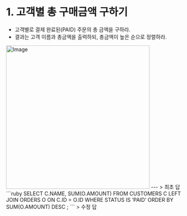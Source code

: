 # 1. 고객별 총 구매금액 구하기
* 고객별로 결제 완료된(PAID) 주문의 총 금액을 구하라.
* 결과는 고객 이름과 총금액을 출력하되, 총금액이 높은 순으로 정렬하라.

<img width="390" alt="Image" src="https://github.com/user-attachments/assets/106113d7-66b5-4c02-8bfc-d268357e923d" />
---
> 최초 답
```ruby
SELECT C.NAME, SUM(O.AMOUNT)
FROM CUSTOMERS C
LEFT JOIN ORDERS O ON C.ID = O.ID
WHERE STATUS IS ‘PAID’
ORDER BY SUM(O.AMOUNT) DESC
;
```
> 수정 답
